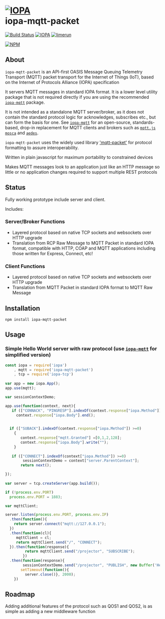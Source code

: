 # [![IOPA](http://iopa.io/iopa.png)](http://iopa.io)<br> iopa-mqtt-packet

[![Build Status](https://api.shippable.com/projects/55f4870c1895ca447414dd90/badge?branchName=master)](https://app.shippable.com/projects/55f4870c1895ca447414dd90) 
[![IOPA](https://img.shields.io/badge/iopa-middleware-99cc33.svg?style=flat-square)](http://iopa.io)
[![limerun](https://img.shields.io/badge/limerun-certified-3399cc.svg?style=flat-square)](https://nodei.co/npm/limerun/)

[![NPM](https://nodei.co/npm/iopa-mqtt-packet.png?downloads=true)](https://nodei.co/npm/iopa-mqtt-packet/)

## About
`iopa-mqtt-packet` is an API-first OASIS Message Queuing Telemetry Transport (MQTT) packet transport for the Internet of Things (IoT), based on the Internet of Protocols Alliance (IOPA) specification  

It servers MQTT messages in standard IOPA format.  It is a lower level utility package that is not required directly if you are using the recommended [`iopa-mqtt`](htttps://github.com/iopa-io/iopa-mqtt) package.

It is not intended as a standalone MQTT server/broker, as it does not contain the standard protocol logic for acknowledges, subscribes etc., but can form the basis for one.  See [`iopa-mqtt`](https://github.com/iopa-io/iopa-mqtt) for an open-source, standards-based, drop-in replacement for MQTT clients and brokers such as [`mqtt.js`](https://github.com/mqttjs/MQTT.js) [`mosca`](https://github.com/mcollina/mosca) and [`aedes`](https://github.com/mcollina/aedes).

`iopa-mqtt-packet` uses the widely used library ['mqtt-packet'](https://github.com/mqttjs/mqtt-packet) for protocol formatting to assure interoperability.

Written in plain javascript for maximum portability to constrained devices

Makes MQTT messages look to an application just like an HTTP message so little or no application changes required to support multiple REST protocols

## Status

Fully working prototype include server and client.

Includes:

### Server/Broker Functions

  * Layered protocol based on native TCP sockets and websockets over HTTP upgrade
  * Translation from RCP Raw Message to MQTT Packet in standard IOPA format, compatible with HTTP, COAP and MQTT applications including those written for Express, Connect, etc!
    
### Client Functions
  * Layered protocol based on native TCP sockets and websockets over HTTP upgrade
  * Translation from MQTT Packet in standard IOPA format to MQTT Raw Message
 
## Installation

    npm install iopa-mqtt-packet

## Usage
    
### Simple Hello World server with raw protocol (use [`iopa-mqtt`](htttps://github.com/iopa-io/iopa-mqtt) for simplified version)
``` js
const iopa = require('iopa')
    , mqtt = require('iopa-mqtt-packet')      
    , tcp = require('iopa-tcp')
  
var app = new iopa.App();
app.use(mqtt);

var sessionContextDemo;

app.use(function(context, next){
   if (["CONNACK", "PINGRESP"].indexOf(context.response["iopa.Method"]) >=0)
     context.response["iopa.Body"].end();

    
  if (["SUBACK"].indexOf(context.response["iopa.Method"]) >=0)
    {
       context.response["mqtt.Granted"] =[0,1,2,128];
       context.response["iopa.Body"].write("");
    }
    
   if (["CONNECT"].indexOf(context["iopa.Method"]) >=0)
        sessionContextDemo = context["server.ParentContext"];
       return next();

});
                  
var server = tcp.createServer(app.build());

if (!process.env.PORT)
  process.env.PORT = 1883;

var mqttClient;

server.listen(process.env.PORT, process.env.IP)
  .then(function(){
    return server.connect("mqtt://127.0.0.1");
  })
  .then(function(cl){
     mqttClient = cl;
     return mqttClient.send("/", "CONNECT");   
  }).then(function(response){
         return mqttClient.send("/projector", "SUBSCRIBE");
        })
  .then(function(response){
        sessionContextDemo.send("/projector", "PUBLISH", new Buffer('Hello World'));
       setTimeout(function(){
         server.close()}, 2000);
    })

``` 
  
## Roadmap

Adding additional features of the protocol such as QOS1 and QOS2, is as simple as adding a new middleware function 
  

 